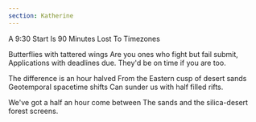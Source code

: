 ```yaml
---
section: Katherine
---
```


A 9:30 Start Is 90 Minutes Lost To Timezones

Butterflies with tattered wings
Are you ones who fight but fail submit,
Applications with deadlines due.
They'd be on time if you are too.

The difference is an hour halved
From the Eastern cusp of desert sands
Geotemporal spacetime shifts
Can sunder us with half filled rifts.

We've got a half an hour come between
The sands and the silica-desert forest screens.
